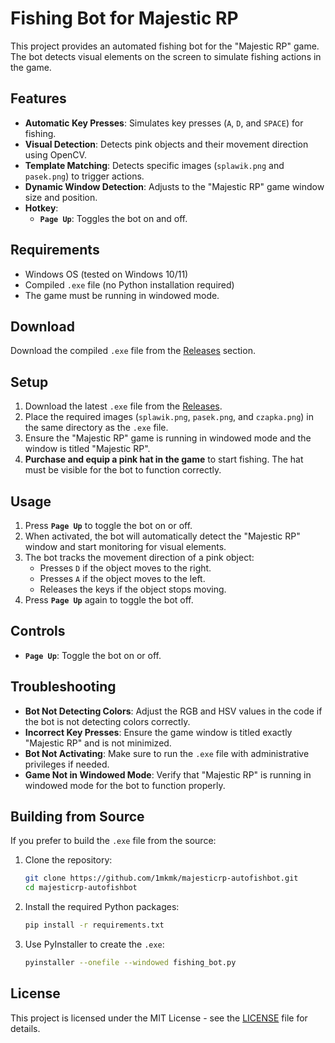 # Fishing Bot for Majestic RP

This project provides an automated fishing bot for the "Majestic RP" game. The bot detects visual elements on the screen to simulate fishing actions in the game.

## Features

- **Automatic Key Presses**: Simulates key presses (`A`, `D`, and `SPACE`) for fishing.
- **Visual Detection**: Detects pink objects and their movement direction using OpenCV.
- **Template Matching**: Detects specific images (`splawik.png` and `pasek.png`) to trigger actions.
- **Dynamic Window Detection**: Adjusts to the "Majestic RP" game window size and position.
- **Hotkey**:
  - **`Page Up`**: Toggles the bot on and off.

## Requirements

- Windows OS (tested on Windows 10/11)
- Compiled `.exe` file (no Python installation required)
- The game must be running in windowed mode.

## Download

Download the compiled `.exe` file from the [Releases](https://github.com/1mkmk/majesticrp-autofishbot/releases) section.

## Setup

1. Download the latest `.exe` file from the [Releases](https://github.com/1mkmk/majesticrp-autofishbot/releases).
2. Place the required images (`splawik.png`, `pasek.png`, and `czapka.png`) in the same directory as the `.exe` file.
3. Ensure the "Majestic RP" game is running in windowed mode and the window is titled "Majestic RP".
4. **Purchase and equip a pink hat in the game** to start fishing. The hat must be visible for the bot to function correctly.

## Usage

1. Press **`Page Up`** to toggle the bot on or off. 
2. When activated, the bot will automatically detect the "Majestic RP" window and start monitoring for visual elements.
3. The bot tracks the movement direction of a pink object:
   - Presses `D` if the object moves to the right.
   - Presses `A` if the object moves to the left.
   - Releases the keys if the object stops moving.
4. Press **`Page Up`** again to toggle the bot off.

## Controls

- **`Page Up`**: Toggle the bot on or off.

## Troubleshooting

- **Bot Not Detecting Colors**: Adjust the RGB and HSV values in the code if the bot is not detecting colors correctly.
- **Incorrect Key Presses**: Ensure the game window is titled exactly "Majestic RP" and is not minimized.
- **Bot Not Activating**: Make sure to run the `.exe` file with administrative privileges if needed.
- **Game Not in Windowed Mode**: Verify that "Majestic RP" is running in windowed mode for the bot to function properly.

## Building from Source

If you prefer to build the `.exe` file from the source:

1. Clone the repository:

    ```bash
    git clone https://github.com/1mkmk/majesticrp-autofishbot.git
    cd majesticrp-autofishbot
    ```

2. Install the required Python packages:

    ```bash
    pip install -r requirements.txt
    ```

3. Use PyInstaller to create the `.exe`:

    ```bash
    pyinstaller --onefile --windowed fishing_bot.py
    ```

## License

This project is licensed under the MIT License - see the [LICENSE](LICENSE) file for details.
